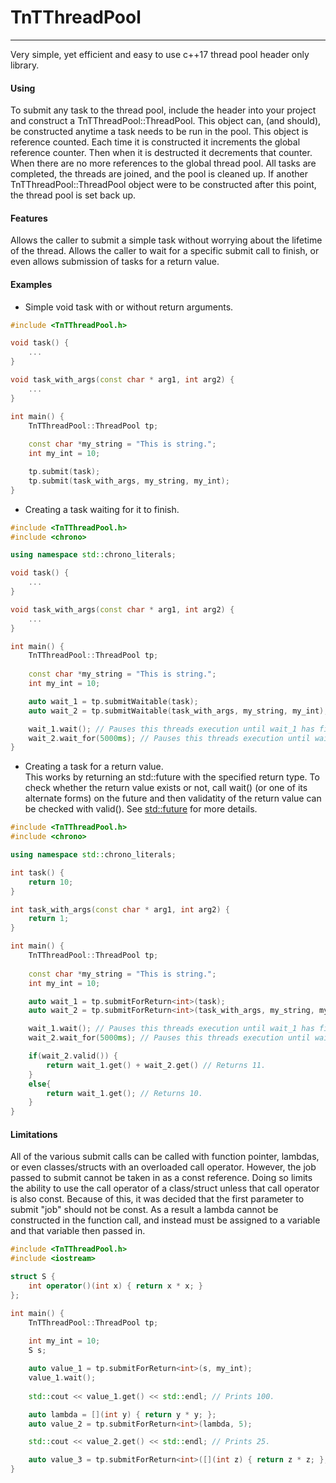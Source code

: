 # TnTThreadPool
___

Very simple, yet efficient and easy to use c++17 thread pool header only library. 

#### Using

To submit any task to the thread pool, include the header into your project and construct a TnTThreadPool::ThreadPool. This object can, (and should), be constructed anytime a task needs to be run in the pool. 
This object is reference counted. Each time it is constructed it increments the global reference counter. Then when it is destructed it decrements that counter. When there are no more references to the global 
thread pool. All tasks are completed, the threads are joined, and the pool is cleaned up. If another TnTThreadPool::ThreadPool object were to be constructed after this point, the thread pool is set back up.

#### Features
Allows the caller to submit a simple task without worrying about the lifetime of the thread. Allows the caller to wait for a specific submit call to finish, or even allows submission of tasks for a return value.

#### Examples

 - Simple void task with or without return arguments.

```cpp
#include <TnTThreadPool.h>

void task() {
    ...
}

void task_with_args(const char * arg1, int arg2) {
    ...
}

int main() {
    TnTThreadPool::ThreadPool tp;
    
    const char *my_string = "This is string.";
    int my_int = 10;

    tp.submit(task);
    tp.submit(task_with_args, my_string, my_int);
}
```

- Creating a task waiting for it to finish.

```cpp
#include <TnTThreadPool.h>
#include <chrono>

using namespace std::chrono_literals;

void task() {
    ...
}

void task_with_args(const char * arg1, int arg2) {
    ...
}

int main() {
    TnTThreadPool::ThreadPool tp;
    
    const char *my_string = "This is string.";
    int my_int = 10;

    auto wait_1 = tp.submitWaitable(task);
    auto wait_2 = tp.submitWaitable(task_with_args, my_string, my_int);

    wait_1.wait(); // Pauses this threads execution until wait_1 has finished execution.
    wait_2.wait_for(5000ms); // Pauses this threads execution until wait_2 has finished or the timeout period of 5000ms has elapsed.
}
```

- Creating a task for a return value.  
This works by returning an std::future with the specified return type. To check whether the return value exists or not, call wait() (or one of its alternate forms) on the future and then validatity of the return value can
be checked with valid(). See [std::future](https://en.cppreference.com/w/cpp/thread/future) for more details.
```cpp
#include <TnTThreadPool.h>
#include <chrono>

using namespace std::chrono_literals;

int task() {
    return 10;
}

int task_with_args(const char * arg1, int arg2) {
    return 1;
}

int main() {
    TnTThreadPool::ThreadPool tp;
    
    const char *my_string = "This is string.";
    int my_int = 10;

    auto wait_1 = tp.submitForReturn<int>(task);
    auto wait_2 = tp.submitForReturn<int>(task_with_args, my_string, my_int);

    wait_1.wait(); // Pauses this threads execution until wait_1 has finished execution.
    wait_2.wait_for(5000ms); // Pauses this threads execution until wait_2 has finished or the timeout period of 5000ms has elapsed.

    if(wait_2.valid()) {
        return wait_1.get() + wait_2.get() // Returns 11.
    }
    else{
        return wait_1.get(); // Returns 10.
    }
}
```

#### Limitations
All of the various submit calls can be called with function pointer, lambdas, or even classes/structs with an overloaded call operator. However, the job passed to submit cannot be taken in as a const reference. 
Doing so limits the ability to use the call operator of a class/struct unless that call operator is also const. Because of this, it was decided that the first parameter to submit "job" should not be const. As a result
a lambda cannot be constructed in the function call, and instead must be assigned to a variable and that variable then passed in.

```cpp
#include <TnTThreadPool.h>
#include <iostream>

struct S {
    int operator()(int x) { return x * x; }
};

int main() {
    TnTThreadPool::ThreadPool tp;
    
    int my_int = 10;
    S s;

    auto value_1 = tp.submitForReturn<int>(s, my_int);
    value_1.wait();
    
    std::cout << value_1.get() << std::endl; // Prints 100.

    auto lambda = [](int y) { return y * y; };
    auto value_2 = tp.submitForReturn<int>(lambda, 5);

    std::cout << value_2.get() << std::endl; // Prints 25.

    auto value_3 = tp.submitForReturn<int>([](int z) { return z * z; }, 2); // Compiler error: unable to convert lambda to Job&.
}
```
